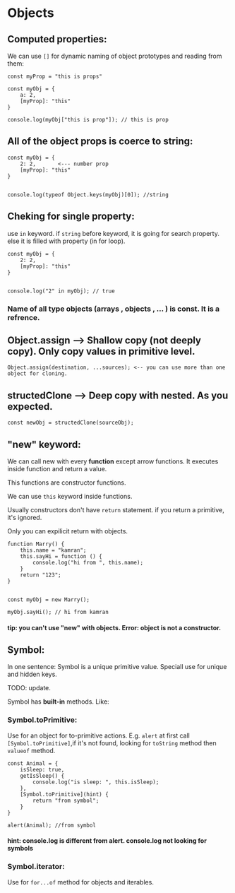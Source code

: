 # Objects

## Computed properties:

We can use `[]` for dynamic naming of object prototypes and reading from them:

```
const myProp = "this is props"

const myObj = {
    a: 2,
    [myProp]: "this"
}

console.log(myObj["this is prop"]); // this is prop
```

## All of the object props is coerce to string:

```
const myObj = {
    2: 2,       <--- number prop
    [myProp]: "this"
}


console.log(typeof Object.keys(myObj)[0]); //string
```

## Cheking for single property:

use `in` keyword. if `string` before keyword, it is going for search property. else it is filled with property (in for loop).

```
const myObj = {
    2: 2,
    [myProp]: "this"
}


console.log("2" in myObj); // true
```

### Name of all type objects (arrays , objects , ... ) is const. It is a refrence.


## Object.assign  --> Shallow copy (not deeply copy). Only copy values in primitive level.

```
Object.assign(destination, ...sources); <-- you can use more than one object for cloning.
```

## structedClone  --> Deep copy with nested. As you expected.

```
const newObj = structedClone(sourceObj);
```

## "new" keyword:

We can call new with every **function** except arrow functions. It executes inside function and return a value.

This functions are constructor functions.

We can use `this` keyword inside functions.

Usually constructors don't have `return` statement. if you return a primitive, it's ignored.

Only you can expilicit return with objects.

```
function Marry() {
    this.name = "kamran";
    this.sayHi = function () {
        console.log("hi from ", this.name);
    }
    return "123";
}


const myObj = new Marry();

myObj.sayHi(); // hi from kamran
```

#### tip: you can't use "new" with objects. Error: object is not a constructor.

## Symbol:

In one sentence: Symbol is a unique primitive value. Speciall use for unique and hidden keys.

TODO: update.

Symbol has **built-in** methods. Like:

### Symbol.toPrimitive:

Use for an object for to-primitive actions. E.g. `alert` at first call `[Symbol.toPrimitive]`,if it's not found,
looking for `toString` method then `valueof` method.

```
const Animal = {
    isSleep: true,
    getIsSleep() {
        console.log("is sleep: ", this.isSleep);
    },
    [Symbol.toPrimitive](hint) {
        return "from symbol";
    }
}

alert(Animal); //from symbol
```

#### hint: console.log is different from alert. console.log not looking for symbols

### Symbol.iterator:

Use for `for...of` method for objects and iterables.